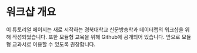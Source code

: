 # 워크샵 개요

이 튜토리얼 페이지는 새로 시작하는 경북대학교 신문방송학과 데이터랩의 워크샵을 위해 작성되었습니다. 또한 모듈형 교육을 위해 Github에 공개되어 있습니다. 앞으로 모듈형 교과서로 이용할 수 있도록 권장합니다.&#x20;

